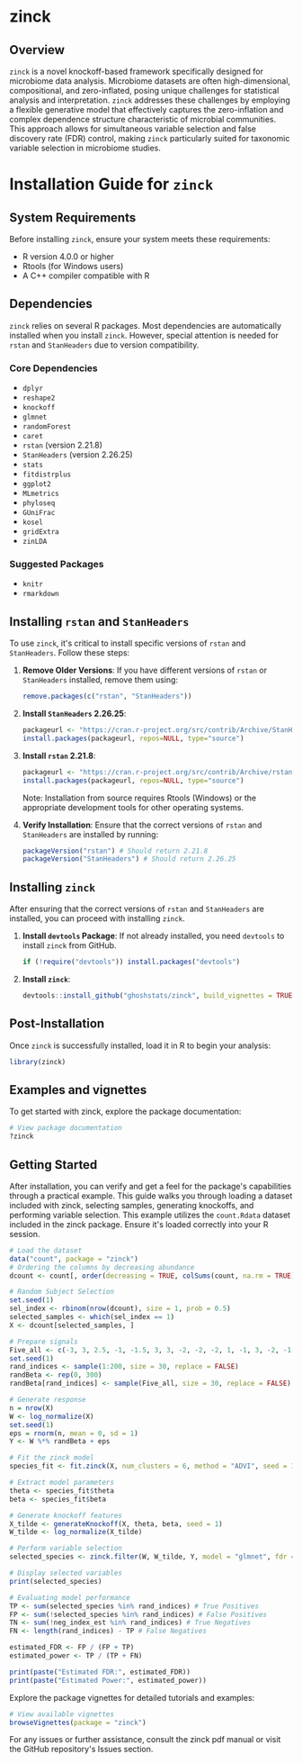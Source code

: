 # zinck

## Overview
`zinck` is a novel knockoff-based framework specifically designed for microbiome data analysis. Microbiome datasets are often high-dimensional, compositional, and zero-inflated, posing unique challenges for statistical analysis and interpretation. `zinck` addresses these challenges by employing a flexible generative model that effectively captures the zero-inflation and complex dependence structure characteristic of microbial communities. This approach allows for simultaneous variable selection and false discovery rate (FDR) control, making `zinck` particularly suited for taxonomic variable selection in microbiome studies. 


# Installation Guide for `zinck`

## System Requirements

Before installing `zinck`, ensure your system meets these requirements:
- R version 4.0.0 or higher
- Rtools (for Windows users)
- A C++ compiler compatible with R

## Dependencies

`zinck` relies on several R packages. Most dependencies are automatically installed when you install `zinck`. However, special attention is needed for `rstan` and `StanHeaders` due to version compatibility.

### Core Dependencies

- `dplyr`
- `reshape2`
- `knockoff`
- `glmnet`
- `randomForest`
- `caret`
- `rstan` (version 2.21.8)
- `StanHeaders` (version 2.26.25)
- `stats`
- `fitdistrplus`
- `ggplot2`
- `MLmetrics`
- `phyloseq`
- `GUniFrac`
- `kosel`
- `gridExtra`
- `zinLDA`

### Suggested Packages

- `knitr`
- `rmarkdown`

## Installing `rstan` and `StanHeaders`

To use `zinck`, it's critical to install specific versions of `rstan` and `StanHeaders`. Follow these steps:

1. **Remove Older Versions**: If you have different versions of `rstan` or `StanHeaders` installed, remove them using:
   
    ```r
    remove.packages(c("rstan", "StanHeaders"))
    ```

2. **Install `StanHeaders` 2.26.25**:
   
    ```r
    packageurl <- "https://cran.r-project.org/src/contrib/Archive/StanHeaders/StanHeaders_2.26.25.tar.gz"
    install.packages(packageurl, repos=NULL, type="source")
    ```

3. **Install `rstan` 2.21.8**:

    ```r
    packageurl <- "https://cran.r-project.org/src/contrib/Archive/rstan/rstan_2.21.8.tar.gz"
    install.packages(packageurl, repos=NULL, type="source")
    ```

    Note: Installation from source requires Rtools (Windows) or the appropriate development tools for other operating systems.

4. **Verify Installation**: Ensure that the correct versions of `rstan` and `StanHeaders` are installed by running:

    ```r
    packageVersion("rstan") # Should return 2.21.8
    packageVersion("StanHeaders") # Should return 2.26.25
    ```

## Installing `zinck`

After ensuring that the correct versions of `rstan` and `StanHeaders` are installed, you can proceed with installing `zinck`.

1. **Install `devtools` Package**: If not already installed, you need `devtools` to install `zinck` from GitHub.

    ```r
    if (!require("devtools")) install.packages("devtools")
    ```

2. **Install `zinck`**:

    ```r
    devtools::install_github("ghoshstats/zinck", build_vignettes = TRUE)
    ```

## Post-Installation

Once `zinck` is successfully installed, load it in R to begin your analysis:

```r
library(zinck)
```

## Examples and vignettes

To get started with zinck, explore the package documentation:

```r
# View package documentation
?zinck
```

## Getting Started

After installation, you can verify and get a feel for the package's capabilities through a practical example. This guide walks you through loading a dataset included with zinck, selecting samples, generating knockoffs, and performing variable selection. This example utilizes the `count.Rdata` dataset included in the zinck package. Ensure it's loaded correctly into your R session.

```r
# Load the dataset
data("count", package = "zinck")
# Ordering the columns by decreasing abundance
dcount <- count[, order(decreasing = TRUE, colSums(count, na.rm = TRUE), apply(count, 2L, paste, collapse = ''))][, 1:300]

# Random Subject Selection
set.seed(1)
sel_index <- rbinom(nrow(dcount), size = 1, prob = 0.5)
selected_samples <- which(sel_index == 1)
X <- dcount[selected_samples, ]

# Prepare signals
Five_all <- c(-3, 3, 2.5, -1, -1.5, 3, 3, -2, -2, -2, 1, -1, 3, -2, -1, -1, 1, 2, -1, -1, 3, 3, -3, -2, -1, -1, 1, -2, 1, 1)
set.seed(1)
rand_indices <- sample(1:200, size = 30, replace = FALSE)
randBeta <- rep(0, 300)
randBeta[rand_indices] <- sample(Five_all, size = 30, replace = FALSE)

# Generate response
n = nrow(X)
W <- log_normalize(X)
set.seed(1)
eps = rnorm(n, mean = 0, sd = 1)
Y <- W %*% randBeta + eps

# Fit the zinck model
species_fit <- fit.zinck(X, num_clusters = 6, method = "ADVI", seed = 123, alpha_param = 0.1)

# Extract model parameters
theta <- species_fit$theta
beta <- species_fit$beta

# Generate knockoff features
X_tilde <- generateKnockoff(X, theta, beta, seed = 1)
W_tilde <- log_normalize(X_tilde)

# Perform variable selection
selected_species <- zinck.filter(W, W_tilde, Y, model = "glmnet", fdr = 0.1, offset = 1)

# Display selected variables
print(selected_species)

# Evaluating model performance
TP <- sum(selected_species %in% rand_indices) # True Positives
FP <- sum(!selected_species %in% rand_indices) # False Positives
TN <- sum(!neg_index_est %in% rand_indices) # True Negatives
FN <- length(rand_indices) - TP # False Negatives

estimated_FDR <- FP / (FP + TP)
estimated_power <- TP / (TP + FN)

print(paste("Estimated FDR:", estimated_FDR))
print(paste("Estimated Power:", estimated_power))
```
Explore the package vignettes for detailed tutorials and examples:

```r
# View available vignettes
browseVignettes(package = "zinck")
```

For any issues or further assistance, consult the zinck pdf manual or visit the GitHub repository's Issues section.







